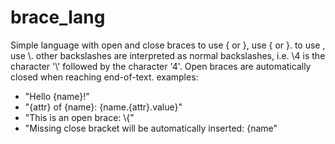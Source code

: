 # brace_lang

Simple language with open and close braces
to use { or }, use \{ or \}.
to use \, use \\.
other backslashes are interpreted as normal backslashes, i.e. \4 is the character '\\' followed by the character '4'.
Open braces are automatically closed when reaching end-of-text.
examples: 
- "Hello {name}!"
- "{attr} of {name}: {name.{attr}.value}"
- "This is an open brace: \\{"
- "Missing close bracket will be automatically inserted: {name"
